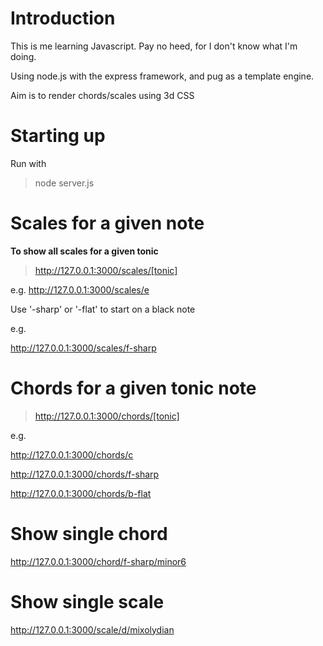 Introduction
============

This is me learning Javascript. Pay no heed, for I don't know what I'm doing.

Using node.js with the express framework, and pug as a template engine.

Aim is to render chords/scales using 3d CSS

Starting up
===========

Run with

> node server.js

Scales for a given note
=======================

**To show all scales for a given tonic**

> http://127.0.0.1:3000/scales/[tonic]

e.g. http://127.0.0.1:3000/scales/e

Use '-sharp' or '-flat' to start on a black note

e.g. 

http://127.0.0.1:3000/scales/f-sharp

Chords for a given tonic note
=============================

> http://127.0.0.1:3000/chords/[tonic]

e.g.
>
http://127.0.0.1:3000/chords/c
>
http://127.0.0.1:3000/chords/f-sharp
>
http://127.0.0.1:3000/chords/b-flat

Show single chord
=================

>
http://127.0.0.1:3000/chord/f-sharp/minor6


Show single scale
=================
>
http://127.0.0.1:3000/scale/d/mixolydian

